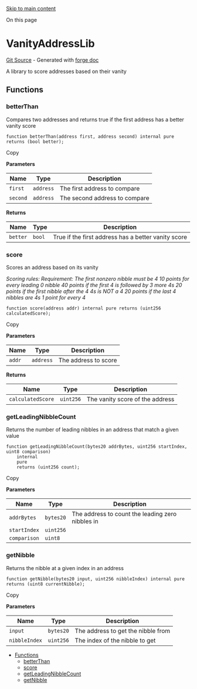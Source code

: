 [Skip to main content](https://docs.uniswap.org/contracts/v4/reference/periphery/libraries/VanityAddressLib#)

On this page

# VanityAddressLib

[Git Source](https://github.com/uniswap/v4-periphery/blob/3f295d8435e4f776ea2daeb96ce1bc6d63f33fc7/src/libraries/VanityAddressLib.sol) \- Generated with [forge doc](https://book.getfoundry.sh/reference/forge/forge-doc)

A library to score addresses based on their vanity

## Functions [​](https://docs.uniswap.org/contracts/v4/reference/periphery/libraries/VanityAddressLib\#functions "Direct link to heading")

### betterThan [​](https://docs.uniswap.org/contracts/v4/reference/periphery/libraries/VanityAddressLib\#betterthan "Direct link to heading")

Compares two addresses and returns true if the first address has a better vanity score

```codeBlockLines_mRuA
function betterThan(address first, address second) internal pure returns (bool better);

```

Copy

**Parameters**

| Name | Type | Description |
| --- | --- | --- |
| `first` | `address` | The first address to compare |
| `second` | `address` | The second address to compare |

**Returns**

| Name | Type | Description |
| --- | --- | --- |
| `better` | `bool` | True if the first address has a better vanity score |

### score [​](https://docs.uniswap.org/contracts/v4/reference/periphery/libraries/VanityAddressLib\#score "Direct link to heading")

Scores an address based on its vanity

_Scoring rules:_
_Requirement: The first nonzero nibble must be 4_
_10 points for every leading 0 nibble_
_40 points if the first 4 is followed by 3 more 4s_
_20 points if the first nibble after the 4 4s is NOT a 4_
_20 points if the last 4 nibbles are 4s_
_1 point for every 4_

```codeBlockLines_mRuA
function score(address addr) internal pure returns (uint256 calculatedScore);

```

Copy

**Parameters**

| Name | Type | Description |
| --- | --- | --- |
| `addr` | `address` | The address to score |

**Returns**

| Name | Type | Description |
| --- | --- | --- |
| `calculatedScore` | `uint256` | The vanity score of the address |

### getLeadingNibbleCount [​](https://docs.uniswap.org/contracts/v4/reference/periphery/libraries/VanityAddressLib\#getleadingnibblecount "Direct link to heading")

Returns the number of leading nibbles in an address that match a given value

```codeBlockLines_mRuA
function getLeadingNibbleCount(bytes20 addrBytes, uint256 startIndex, uint8 comparison)
    internal
    pure
    returns (uint256 count);

```

Copy

**Parameters**

| Name | Type | Description |
| --- | --- | --- |
| `addrBytes` | `bytes20` | The address to count the leading zero nibbles in |
| `startIndex` | `uint256` |  |
| `comparison` | `uint8` |  |

### getNibble [​](https://docs.uniswap.org/contracts/v4/reference/periphery/libraries/VanityAddressLib\#getnibble "Direct link to heading")

Returns the nibble at a given index in an address

```codeBlockLines_mRuA
function getNibble(bytes20 input, uint256 nibbleIndex) internal pure returns (uint8 currentNibble);

```

Copy

**Parameters**

| Name | Type | Description |
| --- | --- | --- |
| `input` | `bytes20` | The address to get the nibble from |
| `nibbleIndex` | `uint256` | The index of the nibble to get |

- [Functions](https://docs.uniswap.org/contracts/v4/reference/periphery/libraries/VanityAddressLib#functions)
  - [betterThan](https://docs.uniswap.org/contracts/v4/reference/periphery/libraries/VanityAddressLib#betterthan)
  - [score](https://docs.uniswap.org/contracts/v4/reference/periphery/libraries/VanityAddressLib#score)
  - [getLeadingNibbleCount](https://docs.uniswap.org/contracts/v4/reference/periphery/libraries/VanityAddressLib#getleadingnibblecount)
  - [getNibble](https://docs.uniswap.org/contracts/v4/reference/periphery/libraries/VanityAddressLib#getnibble)